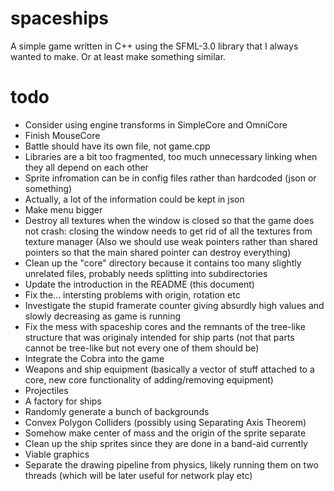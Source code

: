 # spaceships
A simple game written in C++ using the SFML-3.0 library that I always wanted to make. Or at least make something similar.
# todo
- Consider using engine transforms in SimpleCore and OmniCore
- Finish MouseCore
- Battle should have its own file, not game.cpp
- Libraries are a bit too fragmented, too much unnecessary linking when they all depend on each other
- Sprite infromation can be in config files rather than hardcoded (json or something)
- Actually, a lot of the information could be kept in json
- Make menu bigger
- Destroy all textures when the window is closed so that the game does not crash: closing the window needs to get rid of all the textures from texture manager (Also we should use weak pointers rather than shared pointers so that the main shared pointer can destroy everything)
- Clean up the "core" directory because it contains too many slightly unrelated files, probably needs splitting into subdirectories
- Update the introduction in the README (this document)
- Fix the... intersting problems with origin, rotation etc
- Investigate the stupid framerate counter giving absurdly high values and slowly decreasing as game is running
- Fix the mess with spaceship cores and the remnants of the tree-like structure that was originaly intended for ship parts (not that parts cannot be tree-like but not every one of them should be)
- Integrate the Cobra into the game
- Weapons and ship equipment (basically a vector of stuff attached to a core, new core functionality of adding/removing equipment)
- Projectiles
- A factory for ships
- Randomly generate a bunch of backgrounds
- Convex Polygon Colliders (possibly using Separating Axis Theorem)
- Somehow make center of mass and the origin of the sprite separate
- Clean up the ship sprites since they are done in a band-aid currently
- Viable graphics
- Separate the drawing pipeline from physics, likely running them on two threads (which will be later useful for network play etc)
